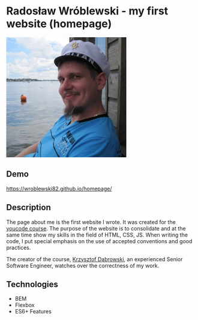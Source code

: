 # Radosław Wróblewski - my first website (homepage)

![Radosław Wróblewski](images/image.jpg)

## Demo

https://wroblewski82.github.io/homepage/

## Description

The page about me is the first website I wrote.
It was created for the [youcode course](https://youcode.pl/frontend-developer/).
The purpose of the website is to consolidate and at the same time show my skills in the field of HTML, CSS, JS.
When writing the code, I put special emphasis on the use of accepted conventions and good practices.

The creator of the course, [Krzysztof Dąbrowski](https://www.linkedin.com/in/dabrowskisoftware),
an experienced Senior Software Engineer, watches over the correctness of my work.

## Technologies

- BEM
- Flexbox
- ES6+ Features
